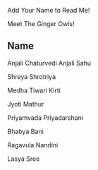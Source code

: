 

Add Your Name to Read Me!

Meet The Ginger Owls!

## Name
Anjali Chaturvedi
Anjali Sahu

Shreya Shrotriya

Medha Tiwari 
Kirti

Jyoti Mathur

Priyamvada Priyadarshani

Bhabya Bani

Ragavula Nandini

Lasya Sree
